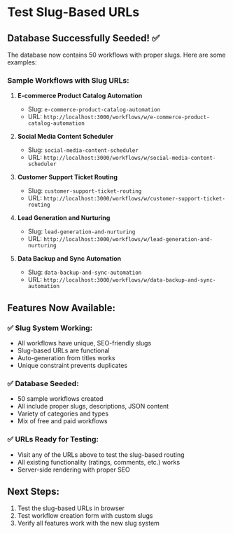 # Test Slug-Based URLs

## Database Successfully Seeded! ✅

The database now contains 50 workflows with proper slugs. Here are some examples:

### Sample Workflows with Slug URLs:

1. **E-commerce Product Catalog Automation**
   - Slug: `e-commerce-product-catalog-automation`
   - URL: `http://localhost:3000/workflows/w/e-commerce-product-catalog-automation`

2. **Social Media Content Scheduler**
   - Slug: `social-media-content-scheduler`
   - URL: `http://localhost:3000/workflows/w/social-media-content-scheduler`

3. **Customer Support Ticket Routing**
   - Slug: `customer-support-ticket-routing`
   - URL: `http://localhost:3000/workflows/w/customer-support-ticket-routing`

4. **Lead Generation and Nurturing**
   - Slug: `lead-generation-and-nurturing`
   - URL: `http://localhost:3000/workflows/w/lead-generation-and-nurturing`

5. **Data Backup and Sync Automation**
   - Slug: `data-backup-and-sync-automation`
   - URL: `http://localhost:3000/workflows/w/data-backup-and-sync-automation`

## Features Now Available:

### ✅ **Slug System Working:**
- All workflows have unique, SEO-friendly slugs
- Slug-based URLs are functional
- Auto-generation from titles works
- Unique constraint prevents duplicates

### ✅ **Database Seeded:**
- 50 sample workflows created
- All include proper slugs, descriptions, JSON content
- Variety of categories and types
- Mix of free and paid workflows

### ✅ **URLs Ready for Testing:**
- Visit any of the URLs above to test the slug-based routing
- All existing functionality (ratings, comments, etc.) works
- Server-side rendering with proper SEO

## Next Steps:
1. Test the slug-based URLs in browser
2. Test workflow creation form with custom slugs
3. Verify all features work with the new slug system